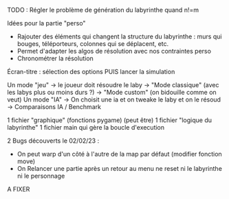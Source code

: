 TODO : Régler le problème de génération du labyrinthe quand n!=m



Idées pour la partie "perso"

- Rajouter des éléments qui changent la structure du labyrinthe : murs qui bouges, téléporteurs, colonnes qui se déplacent, etc.
- Permet d'adapter les algos de résolution avec nos contraintes perso
- Chronométrer la résolution



Écran-titre : sélection des options PUIS lancer la simulation

Un mode "jeu" -> le joueur doit résoudre le laby
    -> "Mode classique" (avec les labys plus ou moins durs ?)
    -> "Mode custom" (on bidouille comme on veut)
Un mode "IA" -> On choisit une ia et on tweake le laby et on le résoud
    -> Comparaisons IA / Benchmark


1 fichier "graphique" (fonctions pygame) (peut être)
1 fichier "logique du labyrinthe"
1 fichier main qui gère la boucle d'execution



2 Bugs découverts le 02/02/23 : 
- On peut warp d'un côté à l'autre de la map par défaut (modifier fonction move)
- On Relancer une partie après un retour au menu ne reset ni le labyrinthe ni le personnage

A FIXER